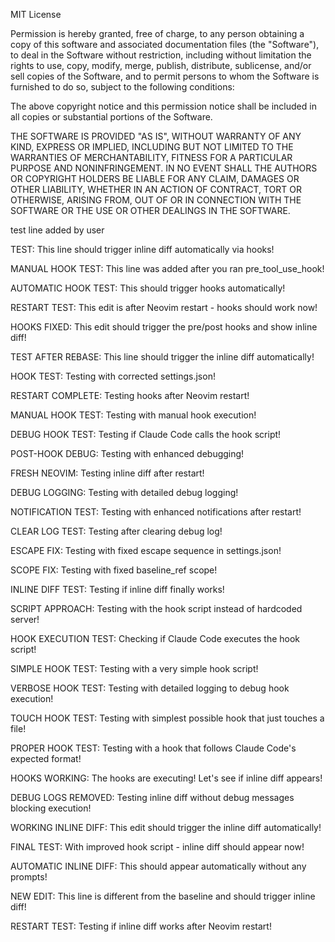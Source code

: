 MIT License

Permission is hereby granted, free of charge, to any person obtaining a copy
of this software and associated documentation files (the "Software"), to deal
in the Software without restriction, including without limitation the rights
to use, copy, modify, merge, publish, distribute, sublicense, and/or sell
copies of the Software, and to permit persons to whom the Software is
furnished to do so, subject to the following conditions:

The above copyright notice and this permission notice shall be included in all
copies or substantial portions of the Software.

THE SOFTWARE IS PROVIDED "AS IS", WITHOUT WARRANTY OF ANY KIND, EXPRESS OR
IMPLIED, INCLUDING BUT NOT LIMITED TO THE WARRANTIES OF MERCHANTABILITY,
FITNESS FOR A PARTICULAR PURPOSE AND NONINFRINGEMENT. IN NO EVENT SHALL THE
AUTHORS OR COPYRIGHT HOLDERS BE LIABLE FOR ANY CLAIM, DAMAGES OR OTHER
LIABILITY, WHETHER IN AN ACTION OF CONTRACT, TORT OR OTHERWISE, ARISING FROM,
OUT OF OR IN CONNECTION WITH THE SOFTWARE OR THE USE OR OTHER DEALINGS IN THE
SOFTWARE.

test line added by user

TEST: This line should trigger inline diff automatically via hooks!

MANUAL HOOK TEST: This line was added after you ran pre_tool_use_hook!

AUTOMATIC HOOK TEST: This should trigger hooks automatically!

RESTART TEST: This edit is after Neovim restart - hooks should work now!

HOOKS FIXED: This edit should trigger the pre/post hooks and show inline diff!

TEST AFTER REBASE: This line should trigger the inline diff automatically!

HOOK TEST: Testing with corrected settings.json!

RESTART COMPLETE: Testing hooks after Neovim restart!

MANUAL HOOK TEST: Testing with manual hook execution!

DEBUG HOOK TEST: Testing if Claude Code calls the hook script!

POST-HOOK DEBUG: Testing with enhanced debugging!

FRESH NEOVIM: Testing inline diff after restart!

DEBUG LOGGING: Testing with detailed debug logging!

NOTIFICATION TEST: Testing with enhanced notifications after restart!

CLEAR LOG TEST: Testing after clearing debug log!

ESCAPE FIX: Testing with fixed escape sequence in settings.json!

SCOPE FIX: Testing with fixed baseline_ref scope!

INLINE DIFF TEST: Testing if inline diff finally works!

SCRIPT APPROACH: Testing with the hook script instead of hardcoded server!

HOOK EXECUTION TEST: Checking if Claude Code executes the hook script!

SIMPLE HOOK TEST: Testing with a very simple hook script!

VERBOSE HOOK TEST: Testing with detailed logging to debug hook execution!

TOUCH HOOK TEST: Testing with simplest possible hook that just touches a file!

PROPER HOOK TEST: Testing with a hook that follows Claude Code's expected format!

HOOKS WORKING: The hooks are executing! Let's see if inline diff appears!

DEBUG LOGS REMOVED: Testing inline diff without debug messages blocking execution!

WORKING INLINE DIFF: This edit should trigger the inline diff automatically!

FINAL TEST: With improved hook script - inline diff should appear now!

AUTOMATIC INLINE DIFF: This should appear automatically without any prompts!

NEW EDIT: This line is different from the baseline and should trigger inline diff!

RESTART TEST: Testing if inline diff works after Neovim restart!
